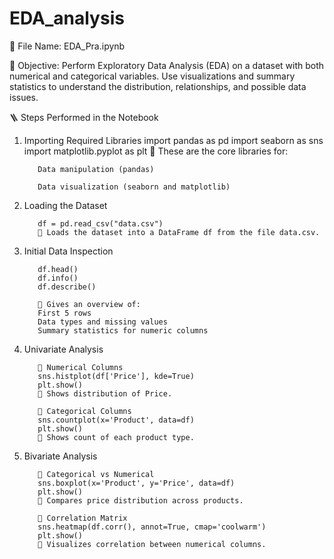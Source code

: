 # EDA_analysis

📁 File Name: EDA_Pra.ipynb

🧾 Objective:
      Perform Exploratory Data Analysis (EDA) on a dataset with both numerical and categorical variables. Use visualizations and summary statistics to understand the distribution, relationships, and possible data issues.

🪜 Steps Performed in the Notebook

1. Importing Required Libraries
          import pandas as pd
          import seaborn as sns
          import matplotlib.pyplot as plt
          📌 These are the core libraries for:
          
          Data manipulation (pandas)
          
          Data visualization (seaborn and matplotlib)

2. Loading the Dataset

          df = pd.read_csv("data.csv")
          📌 Loads the dataset into a DataFrame df from the file data.csv.

3. Initial Data Inspection

          df.head()
          df.info()
          df.describe()
   
          📌 Gives an overview of:
          First 5 rows
          Data types and missing values
          Summary statistics for numeric columns

4. Univariate Analysis

          🔹 Numerical Columns
          sns.histplot(df['Price'], kde=True)
          plt.show()
          📌 Shows distribution of Price.
          
          🔹 Categorical Columns
          sns.countplot(x='Product', data=df)
          plt.show()
          📌 Shows count of each product type.

5. Bivariate Analysis

          🔹 Categorical vs Numerical
          sns.boxplot(x='Product', y='Price', data=df)
          plt.show()
          📌 Compares price distribution across products.
          
          🔹 Correlation Matrix
          sns.heatmap(df.corr(), annot=True, cmap='coolwarm')
          plt.show()
          📌 Visualizes correlation between numerical columns.

